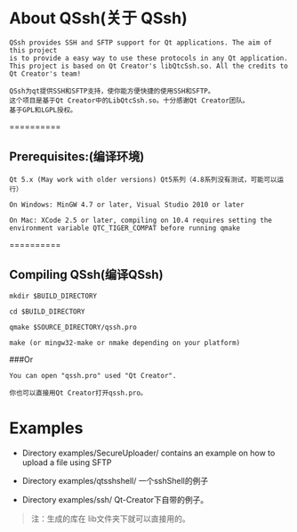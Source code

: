 
About QSsh(关于 QSsh)
==========

    QSsh provides SSH and SFTP support for Qt applications. The aim of this project 
    is to provide a easy way to use these protocols in any Qt application.
    This project is based on Qt Creator's libQtcSsh.so. All the credits to
    Qt Creator's team!

    QSsh为qt提供SSH和SFTP支持，使你能方便快捷的使用SSH和SFTP。
    这个项目是基于Qt Creator中的LibQtcSsh.so。十分感谢Qt Creator团队。
    基于GPL和LGPL授权。
==========

Prerequisites:(编译环境)
-------------
    Qt 5.x (May work with older versions) Qt5系列（4.8系列没有测试，可能可以运行）

    On Windows: MinGW 4.7 or later, Visual Studio 2010 or later

    On Mac: XCode 2.5 or later, compiling on 10.4 requires setting the environment variable QTC_TIGER_COMPAT before running qmake

==========

Compiling QSsh(编译QSsh)
----------------------
    mkdir $BUILD_DIRECTORY

    cd $BUILD_DIRECTORY

    qmake $SOURCE_DIRECTORY/qssh.pro

    make (or mingw32-make or nmake depending on your platform)


###Or

    You can open "qssh.pro" used "Qt Creator".

    你也可以直接用Qt Creator打开qssh.pro。

Examples
===========

- Directory examples/SecureUploader/ contains an example on how to upload a file using SFTP

- Directory examples/qtsshshell/ 一个sshShell的例子
 
- Directory examples/ssh/  Qt-Creator下自带的例子。
 
> 注：生成的库在 lib文件夹下就可以直接用的。
